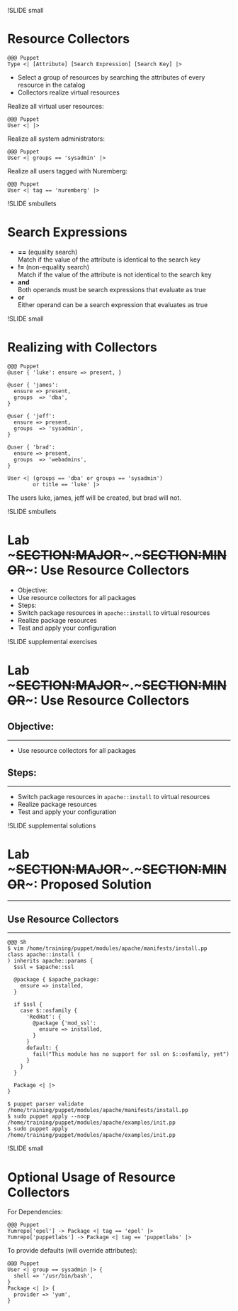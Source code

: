 !SLIDE small
# Resource Collectors

    @@@ Puppet
    Type <| [Attribute] [Search Expression] [Search Key] |>

* Select a group of resources by searching the attributes of every resource in the catalog
* Collectors realize virtual resources

Realize all virtual user resources:

    @@@ Puppet
    User <| |>

Realize all system administrators:

    @@@ Puppet
    User <| groups == 'sysadmin' |>

Realize all users tagged with Nuremberg:

    @@@ Puppet
    User <| tag == 'nuremberg' |>


!SLIDE smbullets
# Search Expressions

* **==** (equality search)<br/>
Match if the value of the attribute is identical to the search key
* **!=** (non-equality search)<br/>
Match if the value of the attribute is not identical to the search key
* **and**<br/>
Both operands must be search expressions that evaluate as true
* **or**<br/>
Either operand can be a search expression that evaluates as true


!SLIDE small
# Realizing with Collectors

    @@@ Puppet
    @user { 'luke': ensure => present, }

    @user { 'james':
      ensure => present,
      groups  => 'dba',
    }

    @user { 'jeff':
      ensure => present,
      groups  => 'sysadmin',
    }

    @user { 'brad':
      ensure => present,
      groups  => 'webadmins',
    }

    User <| (groups == 'dba' or groups == 'sysadmin')
            or title == 'luke' |>

The users luke, james, jeff will be created, but brad will not.


!SLIDE smbullets
# Lab ~~~SECTION:MAJOR~~~.~~~SECTION:MINOR~~~: Use Resource Collectors

* Objective:
 * Use resource collectors for all packages
* Steps:
 * Switch package resources in `apache::install` to virtual resources
 * Realize package resources
 * Test and apply your configuration


!SLIDE supplemental exercises
# Lab ~~~SECTION:MAJOR~~~.~~~SECTION:MINOR~~~: Use Resource Collectors

## Objective:

****

* Use resource collectors for all packages

## Steps:

****

* Switch package resources in `apache::install` to virtual resources
* Realize package resources
* Test and apply your configuration


!SLIDE supplemental solutions
# Lab ~~~SECTION:MAJOR~~~.~~~SECTION:MINOR~~~: Proposed Solution

****

## Use Resource Collectors

****

    @@@ Sh
    $ vim /home/training/puppet/modules/apache/manifests/install.pp
    class apache::install (
    ) inherits apache::params {
      $ssl = $apache::ssl

      @package { $apache_package:
        ensure => installed,
      }

      if $ssl {
        case $::osfamily {
          'RedHat': {
            @package {'mod_ssl':
              ensure => installed,
            }
          }
          default: {
            fail("This module has no support for ssl on $::osfamily, yet")
          }
        }
      }

      Package <| |>
    }

    $ puppet parser validate /home/training/puppet/modules/apache/manifests/install.pp
    $ sudo puppet apply --noop /home/training/puppet/modules/apache/examples/init.pp
    $ sudo puppet apply /home/training/puppet/modules/apache/examples/init.pp


!SLIDE small
# Optional Usage of Resource Collectors 

For Dependencies:

    @@@ Puppet
    Yumrepo['epel'] -> Package <| tag == 'epel' |>
    Yumrepo['puppetlabs'] -> Package <| tag == 'puppetlabs' |>

To provide defaults (will override attributes):

    @@@ Puppet
    User <| group == sysadmin |> {
      shell => '/usr/bin/bash',
    }
    Package <| |> {
      provider => 'yum',
    }
